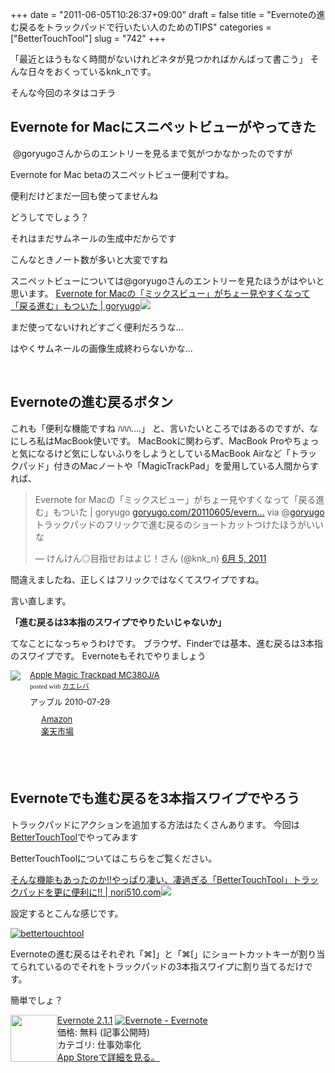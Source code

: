 +++
date = "2011-06-05T10:26:37+09:00"
draft = false
title = "Evernoteの進む戻るをトラックパッドで行いたい人のためのTIPS"
categories = ["BetterTouchTool"]
slug = "742"
+++

「最近とほうもなく時間がないけれどネタが見つかればかんばって書こう」
そんな日々をおくっているknk_nです。

そんな今回のネタはコチラ
<h2>Evernote for Macにスニペットビューがやってきた</h2>
<img src="http://www.evernote.com/about/media/img/devices/dev_mac-lrg.png" alt="" class="aligncenter" />
@goryugoさんからのエントリーを見るまで気がつかなかったのですが

Evernote for Mac betaのスニペットビュー便利ですね。

便利だけどまだ一回も使ってませんね

どうしてでしょう？

それはまだサムネールの生成中だからです

こんなときノート数が多いと大変ですね
<!--more-->

スニペットビューについては@goryugoさんのエントリーを見たほうがはやいと思います。
<a rel="nofollow" href="http://goryugo.com/20110605/evernote22b3/" target="_blank">Evernote for Macの「ミックスビュー」がちょー見やすくなって「戻る進む」もついた | goryugo</a><a rel="nofollow" href="http://b.hatena.ne.jp/entry/http://goryugo.com/20110605/evernote22b3/" target="_blank"><img src="http://b.hatena.ne.jp/entry/image/http://goryugo.com/20110605/evernote22b3/" border="0" /></a>

まだ使ってないけれどすごく便利だろうな...

はやくサムネールの画像生成終わらないかな...

<span style="color: #808080; font-size: 80%;"> </span>

<strong> </strong><br style="clear: both;" />
<h2>Evernoteの進む戻るボタン</h2>
これも「便利な機能ですね ﾊﾊﾊ....」
と、言いたいところではあるのですが、なにしろ私はMacBook使いです。
MacBookに関わらず、MacBook Proやちょっと気になるけど気にしないふりをしようとしているMacBook Airなど「トラックパッド」付きのMacノートや「MagicTrackPad」を愛用している人間からすれば、

<blockquote class="twitter-tweet" lang="ja"><p>Evernote for Macの「ミックスビュー」がちょー見やすくなって「戻る進む」もついた | goryugo <a href="http://t.co/fK0W37i" title="http://goryugo.com/20110605/evernote22b3/">goryugo.com/20110605/evern…</a> via @<a href="https://twitter.com/goryugo">goryugo</a> トラックパッドのフリックで進む戻るのショートカットつけたほうがいいな</p>&mdash; けんけん◎目指せおはよじ！さん (@knk_n) <a href="https://twitter.com/knk_n/status/77173041578250240" data-datetime="2011-06-05T00:41:01+00:00">6月 5, 2011</a></blockquote>

間違えましたね、正しくはフリックではなくてスワイプですね。

言い直します。

<strong>「進む戻るは3本指のスワイプでやりたいじゃないか」</strong>

てなことになっちゃうわけです。
ブラウザ、Finderでは基本、進む戻るは3本指のスワイプです。
Evernoteもそれでやりましょう
<div class="kaerebalink-box" style="text-align: left; padding-bottom: 20px; font-size: small; /zoom: 1; overflow: hidden;">
<div class="kaerebalink-image" style="float: left; margin: 0 15px 10px 0;"><a rel="nofollow" href="http://www.amazon.co.jp/exec/obidos/ASIN/B003XKO2LW/knkn-22/ref=nosim/" target="_blank"><img src="http://ecx.images-amazon.com/images/I/314AJLyaJWL._SL160_.jpg" style="border: none;" /></a></div>
<div class="kaerebalink-info" style="line-height: 120%; /zoom: 1; overflow: hidden;">
<div class="kaerebalink-name" style="margin-bottom: 10px; line-height: 120%;"><a rel="nofollow" href="http://www.amazon.co.jp/exec/obidos/ASIN/B003XKO2LW/knkn-22/ref=nosim/" target="_blank">Apple Magic Trackpad MC380J/A</a>
<div class="kaerebalink-powered-date" style="font-size: 8pt; margin-top: 5px; font-family: verdana; line-height: 120%;">posted with <a href="http://kaereba.com" target="_blank">カエレバ</a></div>
</div>
<div class="kaerebalink-detail" style="margin-bottom: 5px;">アップル 2010-07-29</div>
<div class="kaerebalink-link1" style="margin-top: 10px;">
<div class="shoplinkamazon" style="margin-right: 5px; background: url(http://img.yomereba.com/kl.gif) 0 0 no-repeat; padding: 2px 0 2px 18px; white-space: nowrap;"><a title="アマゾン" rel="nofollow" href="http://www.amazon.co.jp/exec/obidos/external-search/?mode=blended&amp;keyword=MC380J%2FA&amp;tag=knkn-22" target="_blank">Amazon</a></div>
<div class="shoplinkrakuten" style="margin-right: 5px; background: url(http://img.yomereba.com/kl.gif) 0 -50px no-repeat; padding: 2px 0 2px 18px; white-space: nowrap;"><a title="楽天市場" rel="nofollow" href="http://pt.afl.rakuten.co.jp/c/0dde77ec.b168ef29/?url=http%3A%2F%2Fsearch.rakuten.co.jp%2Fsearch%2Fmall%2FMC380J%252FA%2F-%2Ff.1-p.1-s.1-sf.0-st.A-v.2%3Fx%3D0" target="_blank">楽天市場</a></div>
</div>
</div>
</div>
<span style="color: #808080; font-size: 80%;"> </span>

<strong></strong><br style="clear: both;" />
<h2>Evernoteでも進む戻るを3本指スワイプでやろう</h2>
トラックパッドにアクションを追加する方法はたくさんあります。
今回は<a href="http://blog.boastr.net/?page_id=1722" target="_blank">BetterTouchTool</a>でやってみます

BetterTouchToolについてはこちらをご覧ください。

<a rel="nofollow" href="http://nori510.com/archives/4208" target="_blank">そんな機能もあったのか!!やっぱり凄い、凄過ぎる「BetterTouchTool」トラックパッドを更に便利に!! | nori510.com</a><a rel="nofollow" href="http://b.hatena.ne.jp/entry/http://nori510.com/archives/4208" target="_blank"><img src="http://b.hatena.ne.jp/entry/image/http://nori510.com/archives/4208" border="0" /></a>

設定するとこんな感じです。

<a title="bettertouchtool by kenke_n, on Flickr" rel="nofollow" href="http://www.flickr.com/photos/knk_n/5797950873/" target="_blank"><img src="http://farm6.static.flickr.com/5185/5797950873_8d07b4024b.jpg" alt="bettertouchtool" class="flickr_photo" /></a>

Evernoteの進む戻るはそれぞれ「⌘]」と「⌘[」にショートカットキーが割り当てられているのでそれをトラックパッドの3本指スワイプに割り当てるだけです。

簡単でしょ？

<div class="amz-etr-under"><div class="amz-left" style="float:left;"><div class="amz-image"><a href="http://itunes.apple.com/jp/app/evernote/id406056744?mt=12&uo=4" target="new"><img width="75" height="75" class="appsImg" src="http://a4.mzstatic.com/us/r1000/014/Purple/0f/b3/a2/mzi.xmkutype.512x512-75.png"></a></div></div><div class="amz-right"><div class="amz-title"><a href="http://itunes.apple.com/jp/app/evernote/id406056744?mt=12&uo=4" target="new">Evernote 2.1.1</a> <a href="http://itunes.apple.com/jp/app/evernote/id406056744?mt=12&uo=4" target="itunes_store"><img src="http://ax.phobos.apple.com.edgesuite.net/ja_jp/images/web/linkmaker/badge_macappstore-sm.gif" alt="Evernote - Evernote" style="border: 0;"></a></div><div class="amz-detail">価格: 無料 (記事公開時)<br>カテゴリ: 仕事効率化<br><a href="http://itunes.apple.com/jp/app/evernote/id406056744?mt=12&uo=4" target="new">App Storeで詳細を見る。</a></div></div></div>


<strong></strong><br style="clear: both;" />
